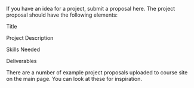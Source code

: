 If you have an idea for a project, submit a proposal here. The project proposal should have the following elements:

Title

Project Description

Skills Needed

Deliverables

There are a number of example project proposals uploaded to course site on the main page. You can look at these for inspiration.
